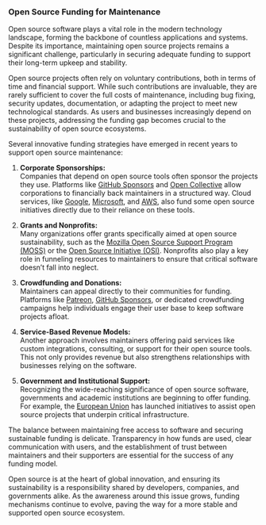 ### Open Source Funding for Maintenance

Open source software plays a vital role in the modern technology landscape, forming the backbone of countless applications and systems. Despite its importance, maintaining open source projects remains a significant challenge, particularly in securing adequate funding to support their long-term upkeep and stability.

Open source projects often rely on voluntary contributions, both in terms of time and financial support. While such contributions are invaluable, they are rarely sufficient to cover the full costs of maintenance, including bug fixing, security updates, documentation, or adapting the project to meet new technological standards. As users and businesses increasingly depend on these projects, addressing the funding gap becomes crucial to the sustainability of open source ecosystems.

Several innovative funding strategies have emerged in recent years to support open source maintenance:

1. **Corporate Sponsorships:**  
   Companies that depend on open source tools often sponsor the projects they use. Platforms like [GitHub Sponsors](https://github.com/sponsors) and [Open Collective](https://opencollective.com/) allow corporations to financially back maintainers in a structured way. Cloud services, like [Google](https://opensource.google/), [Microsoft](https://opensource.microsoft.com/), and [AWS](https://aws.amazon.com/opensource/), also fund some open source initiatives directly due to their reliance on these tools.

2. **Grants and Nonprofits:**  
   Many organizations offer grants specifically aimed at open source sustainability, such as the [Mozilla Open Source Support Program (MOSS)](https://www.mozilla.org/en-US/moss/) or the [Open Source Initiative (OSI)](https://opensource.org/). Nonprofits also play a key role in funneling resources to maintainers to ensure that critical software doesn’t fall into neglect.

3. **Crowdfunding and Donations:**  
   Maintainers can appeal directly to their communities for funding. Platforms like [Patreon](https://www.patreon.com/), [GitHub Sponsors](https://github.com/sponsors), or dedicated crowdfunding campaigns help individuals engage their user base to keep software projects afloat.

4. **Service-Based Revenue Models:**  
   Another approach involves maintainers offering paid services like custom integrations, consulting, or support for their open source tools. This not only provides revenue but also strengthens relationships with businesses relying on the software.

5. **Government and Institutional Support:**  
   Recognizing the wide-reaching significance of open source software, governments and academic institutions are beginning to offer funding. For example, the [European Union](https://europa.eu/) has launched initiatives to assist open source projects that underpin critical infrastructure.

The balance between maintaining free access to software and securing sustainable funding is delicate. Transparency in how funds are used, clear communication with users, and the establishment of trust between maintainers and their supporters are essential for the success of any funding model.

Open source is at the heart of global innovation, and ensuring its sustainability is a responsibility shared by developers, companies, and governments alike. As the awareness around this issue grows, funding mechanisms continue to evolve, paving the way for a more stable and supported open source ecosystem.